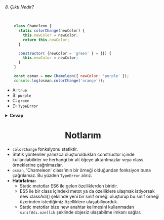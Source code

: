 ###### 8. Çıktı Nedir?

```javascript

    class Chameleon {
      static colorChange(newColor) {
        this.newColor = newColor;
        return this.newColor;
      }

      constructor( {newColor = 'green' } = {}) {
        this.newColor = newColor;
      }
    }

    const osman = new Chameleon({ newColor: 'purple' });
    console.log(osman.colorChange('orange'));

```

- A: `true` 
- B: `purple` 
- C: `green`
- D: `TypeError` 

<details><summary><b>Cevap</b></summary>
<p>

#### Cevap: D

###### <a href="https://youtu.be/_MNmSIG7JA0">Sorunun çözüm videosu için tıkla.</a>

</p>
</details>

<h1 align="center">Notlarım</h1>


- `colorChange` fonksiyonu statiktir. 
- Statik yöntemler yalnızca oluşturuldukları constructor içinde kullanılabilirler ve herhangi bir alt öğeye aktarılmazlar veya class örneklerine çağrılmazlar.
- `osman`, 'Chameleon' class'ının bir örneği olduğundan fonksiyon buna çağrılamaz. Bu yüzden `TypeError` alırız.
- <b> Hatırlatma: </b>
  - Static metotlar ES6 ile gelen özelliklerden biridir.
  -  ES5 ile bir class içindeki metot ya da özelliklere ulaşmak istiyorsak new classAdı() şeklinde yeni bir sınıf örneği oluşturup bu sınıf örneği üzerinden istediğimiz özelliklere ulaşabiliyorduk.
  -   Static metotlar bize new anahtar kelimesini kullanmadan `sınıfAdı.ozellik` şeklinde objesiz ulaşabilme imkanı sağlar.